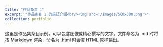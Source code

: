 ```yaml
---
title: "作品条目 1"
excerpt: "作品条目 1 的简短介绍<br/><img src='/images/500x300.png'>"
collection: portfolio
---
```


这里是作品集条目示例，可以包含图像或精心撰写的文字。文件命名为 .md 时将按 Markdown 渲染，命名为 .html 时会按 HTML 原样输出。
